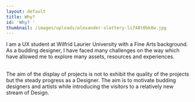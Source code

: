 ```yaml
---
layout: default
title: Why?
id: 'Why? '
thumbnail: /images/uploads/alexander-slattery-li748t0bk8w.jpg
---
```

I am a UX student at Wilfrid Laurier University with a Fine Arts background. As a budding designer, I have faced many challenges on the way which have allowed me to explore many assets, resources and experiences.

<br>The aim of the display  of projects is not to exhibit the quality of the projects but the steady progress as a Designer. The aim is to motivate budding designers and artists while introducing the visitors to a relatively new stream of Design. <br><br>
